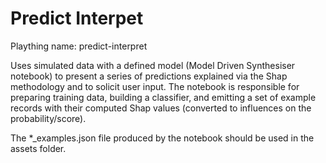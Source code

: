 # Predict Interpet
Plaything name: predict-interpret

Uses simulated data with a defined model (Model Driven Synthesiser notebook) to present a series of predictions explained via the Shap methodology and to solicit user input. The notebook is responsible for preparing training data, building a classifier, and emitting a set of example records with their computed Shap values (converted to influences on the probability/score).

The \*\_examples.json file produced by the notebook should be used in the assets folder.